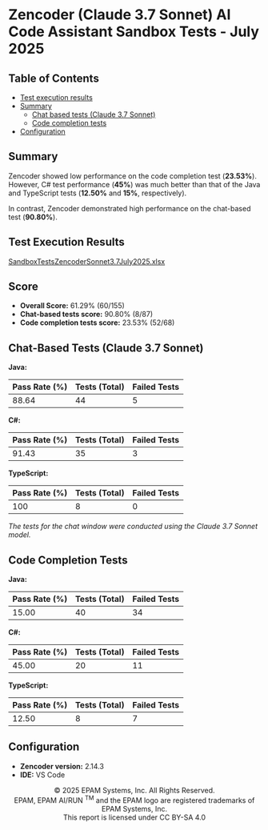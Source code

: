 # Zencoder (Claude 3.7 Sonnet) AI Code Assistant Sandbox Tests - July 2025

## Table of Contents
- [Test execution results](#test-execution-results)
- [Summary](#summary)
   - [Chat based tests (Claude 3.7 Sonnet)](#chat-based-tests-claude-37-sonnet)
   - [Code completion tests](#code-completion-tests)
- [Configuration](#configuration)

## Summary

Zencoder showed low performance on the code completion test (**23.53%**). However, C# test performance (**45%**) was much better than that of the Java and TypeScript tests (**12.50%** and **15%**, respectively).

In contrast, Zencoder demonstrated high performance on the chat-based test (**90.80%**).

## Test Execution Results

[SandboxTestsZencoderSonnet3.7July2025.xlsx](../../../../../reports/2025/SandboxTestsZencoderSonnet3.7July2025.xlsx)

## Score

- **Overall Score:** 61.29% (60/155)
- **Chat-based tests score:** 90.80% (8/87)
- **Code completion tests score:** 23.53% (52/68)

## Chat-Based Tests (Claude 3.7 Sonnet)

**Java:**

| Pass Rate (%) | Tests (Total) | Failed Tests |
|---------------|---------------|--------------|
| 88.64         | 44            | 5            |

**C#:**

| Pass Rate (%) | Tests (Total) | Failed Tests |
|---------------|---------------|--------------|
| 91.43         | 35            | 3            |

**TypeScript:**

| Pass Rate (%) | Tests (Total) | Failed Tests |
|---------------|---------------|--------------|
| 100           | 8             | 0            |

*The tests for the chat window were conducted using the Claude 3.7 Sonnet model.*

## Code Completion Tests

**Java:**

| Pass Rate (%) | Tests (Total) | Failed Tests |
|---------------|---------------|--------------|
| 15.00         | 40            | 34           |

**C#:**

| Pass Rate (%) | Tests (Total) | Failed Tests |
|---------------|---------------|--------------|
| 45.00         | 20            | 11           |

**TypeScript:**

| Pass Rate (%) | Tests (Total) | Failed Tests |
|---------------|---------------|--------------|
| 12.50         | 8             | 7            |

## Configuration

- **Zencoder version:** 2.14.3
- **IDE:** VS Code

<p style="text-align: center;">    © 2025 EPAM Systems, Inc. All Rights Reserved.<br/>    EPAM, EPAM AI/RUN <sup>TM</sup> and the EPAM logo are registered trademarks of EPAM Systems, Inc.<br>    This report is licensed under CC BY-SA 4.0<br/></p>
